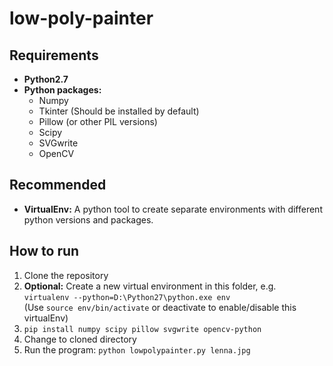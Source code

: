 # low-poly-painter
## Requirements
* **Python2.7**
* **Python packages:**
    * Numpy
	* Tkinter (Should be installed by default)
	* Pillow (or other PIL versions)
	* Scipy
	* SVGwrite
	* OpenCV

## Recommended
* **VirtualEnv:** A python tool to create separate environments with different python versions and packages.

## How to run
1. Clone the repository
2. **Optional:** Create a new virtual environment in this folder, e.g.  
`virtualenv --python=D:\Python27\python.exe env`  
(Use `source env/bin/activate` or deactivate to enable/disable this virtualEnv)
3. `pip install numpy scipy pillow svgwrite opencv-python`
4. Change to cloned directory  
5. Run the program: `python lowpolypainter.py lenna.jpg`
